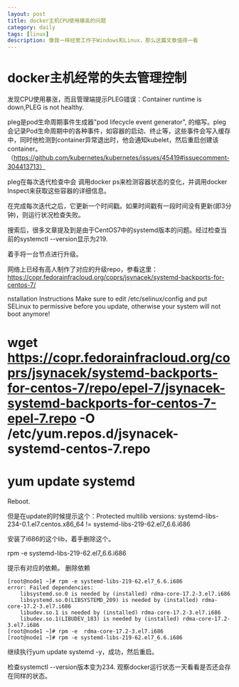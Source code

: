 ```yaml
---
layout: post
title: docker主机CPU使用爆高的问题
category: daily
tags: [linux]
description: 像我一样经常工作于Windows和Linux，那么这篇文章值得一看
---
```


# docker主机经常的失去管理控制

发现CPU使用暴涨，而且管理端提示PLEG错误：Container runtime is down,PLEG is not healthy.

pleg是pod生命周期事件生成器"pod lifecycle event generator", 的缩写。pleg会记录Pod生命周期中的各种事件，如容器的启动、终止等，这些事件会写入缓存中，同时他检测到container异常退出时，他会通知kubelet，然后重启创建该container。（https://github.com/kubernetes/kubernetes/issues/45419#issuecomment-304413713）

pleg在每次迭代检查中会 调用docker ps来检测容器状态的变化，并调用docker Inspect来获取这些容器的详细信息。

在完成每次迭代之后，它更新一个时间戳。如果时间戳有一段时间没有更新(即3分钟)，则运行状况检查失败。


搜索后，很多文章提及到是由于CentOS7中的systemd版本的问题。经过检查当前的systemctl --version显示为219.

着手将一台节点进行升级。

网络上已经有高人制作了对应的升级repo，参看这里：https://copr.fedorainfracloud.org/coprs/jsynacek/systemd-backports-for-centos-7/

nstallation Instructions
Make sure to edit /etc/selinux/config and put SELinux to permissive before you update, otherwise your system will not boot anymore!
# wget https://copr.fedorainfracloud.org/coprs/jsynacek/systemd-backports-for-centos-7/repo/epel-7/jsynacek-systemd-backports-for-centos-7-epel-7.repo -O /etc/yum.repos.d/jsynacek-systemd-centos-7.repo
# yum update systemd
Reboot.

但是在update的时候提示这个：Protected multilib versions: systemd-libs-234-0.1.el7.centos.x86_64 != systemd-libs-219-62.el7_6.6.i686

安装了i686的这个lib，着手删除这个。

rpm -e systemd-libs-219-62.el7_6.6.i686

提示有对应的依赖。
删除依赖
```
[root@node1 ~]# rpm -e systemd-libs-219-62.el7_6.6.i686
error: Failed dependencies:
	libsystemd.so.0 is needed by (installed) rdma-core-17.2-3.el7.i686
	libsystemd.so.0(LIBSYSTEMD_209) is needed by (installed) rdma-core-17.2-3.el7.i686
	libudev.so.1 is needed by (installed) rdma-core-17.2-3.el7.i686
	libudev.so.1(LIBUDEV_183) is needed by (installed) rdma-core-17.2-3.el7.i686
[root@node1 ~]# rpm -e  rdma-core-17.2-3.el7.i686
[root@node1 ~]# rpm -e systemd-libs-219-62.el7_6.6.i686
```

继续执行yum update systemd -y，成功，然后重启。

检查systemctl --version版本变为234.
观察docker运行状态一天看看是否还会存在同样的状态。
